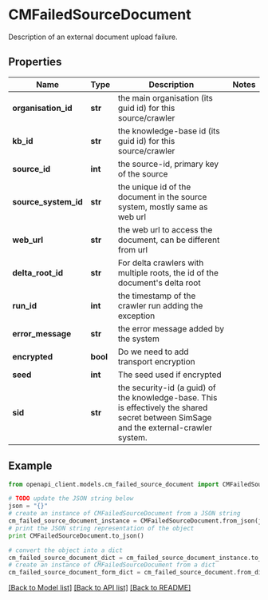 # CMFailedSourceDocument

Description of an external document upload failure.

## Properties
Name | Type | Description | Notes
------------ | ------------- | ------------- | -------------
**organisation_id** | **str** | the main organisation (its guid id) for this source/crawler | 
**kb_id** | **str** | the knowledge-base id (its guid id) for this source/crawler | 
**source_id** | **int** | the source-id, primary key of the source | 
**source_system_id** | **str** | the unique id of the document in the source system, mostly same as web url | 
**web_url** | **str** | the web url to access the document, can be different from url | 
**delta_root_id** | **str** | For delta crawlers with multiple roots, the id of the document&#39;s delta root | 
**run_id** | **int** | the timestamp of the crawler run adding the exception | 
**error_message** | **str** | the error message added by the system | 
**encrypted** | **bool** | Do we need to add transport encryption | 
**seed** | **int** | The seed used if encrypted | 
**sid** | **str** | the security-id (a guid) of the knowledge-base.  This is effectively the shared secret between SimSage and the external-crawler system. | 

## Example

```python
from openapi_client.models.cm_failed_source_document import CMFailedSourceDocument

# TODO update the JSON string below
json = "{}"
# create an instance of CMFailedSourceDocument from a JSON string
cm_failed_source_document_instance = CMFailedSourceDocument.from_json(json)
# print the JSON string representation of the object
print CMFailedSourceDocument.to_json()

# convert the object into a dict
cm_failed_source_document_dict = cm_failed_source_document_instance.to_dict()
# create an instance of CMFailedSourceDocument from a dict
cm_failed_source_document_form_dict = cm_failed_source_document.from_dict(cm_failed_source_document_dict)
```
[[Back to Model list]](../README.md#documentation-for-models) [[Back to API list]](../README.md#documentation-for-api-endpoints) [[Back to README]](../README.md)


